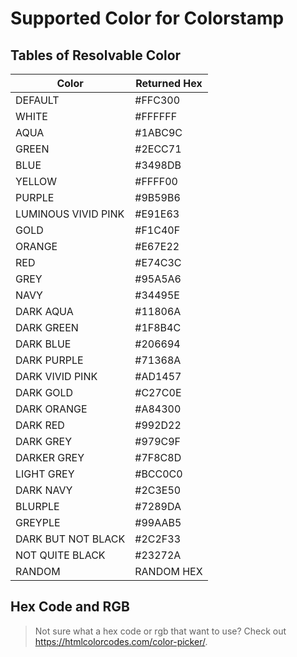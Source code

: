 # Supported Color for Colorstamp

## Tables of Resolvable Color
| Color | Returned Hex |
| ----- | ------------ |
| DEFAULT | #FFC300 |
| WHITE | #FFFFFF |
| AQUA | #1ABC9C |
| GREEN | #2ECC71 |
| BLUE | #3498DB |
| YELLOW | #FFFF00 |
| PURPLE | #9B59B6 |
| LUMINOUS VIVID PINK | #E91E63 |
| GOLD | #F1C40F |
| ORANGE | #E67E22 |
| RED | #E74C3C |
| GREY | #95A5A6 |
| NAVY | #34495E |
| DARK AQUA | #11806A |
| DARK GREEN | #1F8B4C |
| DARK BLUE | #206694 |
| DARK PURPLE | #71368A |
| DARK VIVID PINK | #AD1457 |
| DARK GOLD | #C27C0E |
| DARK ORANGE | #A84300 |
| DARK RED | #992D22 |
| DARK GREY | #979C9F |
| DARKER GREY | #7F8C8D |
| LIGHT GREY | #BCC0C0 |
| DARK NAVY | #2C3E50 |
| BLURPLE | #7289DA |
| GREYPLE | #99AAB5 |
| DARK BUT NOT BLACK | #2C2F33 |
| NOT QUITE BLACK | #23272A |
| RANDOM | RANDOM HEX |
## Hex Code and RGB
> Not sure what a hex code or rgb that want to use? Check out https://htmlcolorcodes.com/color-picker/.
